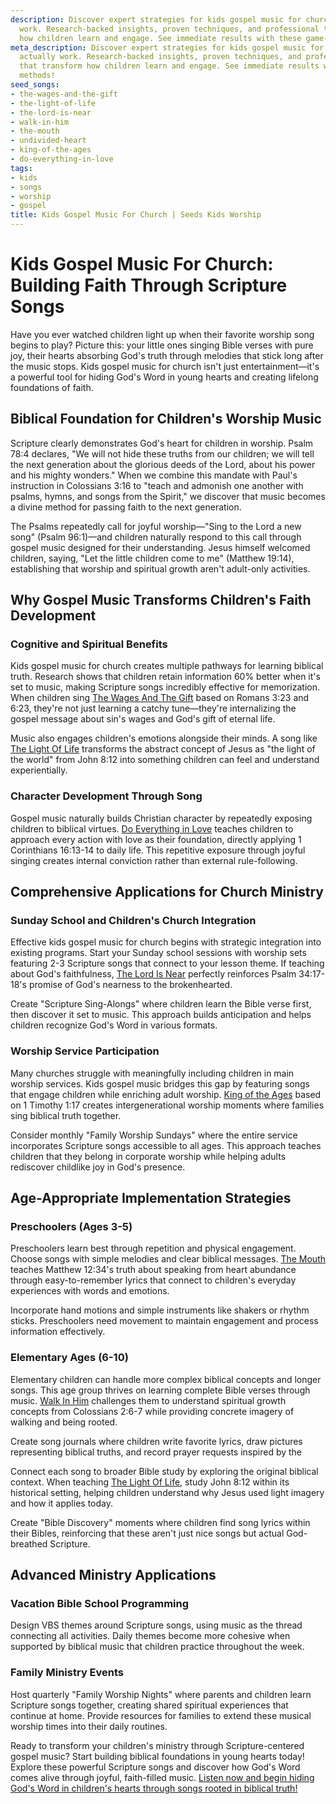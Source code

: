 ```yaml
---
description: Discover expert strategies for kids gospel music for church that actually
  work. Research-backed insights, proven techniques, and professional tips that transform
  how children learn and engage. See immediate results with these game-changing methods!
meta_description: Discover expert strategies for kids gospel music for church that
  actually work. Research-backed insights, proven techniques, and professional tips
  that transform how children learn and engage. See immediate results with these game-changing
  methods!
seed_songs:
- the-wages-and-the-gift
- the-light-of-life
- the-lord-is-near
- walk-in-him
- the-mouth
- undivided-heart
- king-of-the-ages
- do-everything-in-love
tags:
- kids
- songs
- worship
- gospel
title: Kids Gospel Music For Church | Seeds Kids Worship
---
```

# Kids Gospel Music For Church: Building Faith Through Scripture Songs

Have you ever watched children light up when their favorite worship song begins to play? Picture this: your little ones singing Bible verses with pure joy, their hearts absorbing God's truth through melodies that stick long after the music stops. Kids gospel music for church isn't just entertainment—it's a powerful tool for hiding God's Word in young hearts and creating lifelong foundations of faith.

## Biblical Foundation for Children's Worship Music

Scripture clearly demonstrates God's heart for children in worship. Psalm 78:4 declares, "We will not hide these truths from our children; we will tell the next generation about the glorious deeds of the Lord, about his power and his mighty wonders." When we combine this mandate with Paul's instruction in Colossians 3:16 to "teach and admonish one another with psalms, hymns, and songs from the Spirit," we discover that music becomes a divine method for passing faith to the next generation.

The Psalms repeatedly call for joyful worship—"Sing to the Lord a new song" (Psalm 96:1)—and children naturally respond to this call through gospel music designed for their understanding. Jesus himself welcomed children, saying, "Let the little children come to me" (Matthew 19:14), establishing that worship and spiritual growth aren't adult-only activities.

## Why Gospel Music Transforms Children's Faith Development

### Cognitive and Spiritual Benefits

Kids gospel music for church creates multiple pathways for learning biblical truth. Research shows that children retain information 60% better when it's set to music, making Scripture songs incredibly effective for memorization. When children sing [The Wages And The Gift](https://seedskidsworship.com/product/the-wages-and-the-gift-romans/) based on Romans 3:23 and 6:23, they're not just learning a catchy tune—they're internalizing the gospel message about sin's wages and God's gift of eternal life.

Music also engages children's emotions alongside their minds. A song like [The Light Of Life](https://seedskidsworship.com/product/the-light-of-life-john-812/) transforms the abstract concept of Jesus as "the light of the world" from John 8:12 into something children can feel and understand experientially.

### Character Development Through Song

Gospel music naturally builds Christian character by repeatedly exposing children to biblical virtues. [Do Everything in Love](https://seedskidsworship.com/product/do-everything-in-love-1-corinthians-1613-14-2/) teaches children to approach every action with love as their foundation, directly applying 1 Corinthians 16:13-14 to daily life. This repetitive exposure through joyful singing creates internal conviction rather than external rule-following.

## Comprehensive Applications for Church Ministry

### Sunday School and Children's Church Integration

Effective kids gospel music for church begins with strategic integration into existing programs. Start your Sunday school sessions with worship sets featuring 2-3 Scripture songs that connect to your lesson theme. If teaching about God's faithfulness, [The Lord Is Near](https://seedskidsworship.com/product/the-lord-is-near-psalms-3417-18-2/) perfectly reinforces Psalm 34:17-18's promise of God's nearness to the brokenhearted.

Create "Scripture Sing-Alongs" where children learn the Bible verse first, then discover it set to music. This approach builds anticipation and helps children recognize God's Word in various formats.

### Worship Service Participation

Many churches struggle with meaningfully including children in main worship services. Kids gospel music bridges this gap by featuring songs that engage children while enriching adult worship. [King of the Ages](https://seedskidsworship.com/product/king-of-the-ages-1-timothy-117/) based on 1 Timothy 1:17 creates intergenerational worship moments where families sing biblical truth together.

Consider monthly "Family Worship Sundays" where the entire service incorporates Scripture songs accessible to all ages. This approach teaches children that they belong in corporate worship while helping adults rediscover childlike joy in God's presence.

## Age-Appropriate Implementation Strategies

### Preschoolers (Ages 3-5)

Preschoolers learn best through repetition and physical engagement. Choose songs with simple melodies and clear biblical messages. [The Mouth](https://seedskidsworship.com/product/the-mouth-matthew-1234-2/) teaches Matthew 12:34's truth about speaking from heart abundance through easy-to-remember lyrics that connect to children's everyday experiences with words and emotions.

Incorporate hand motions and simple instruments like shakers or rhythm sticks. Preschoolers need movement to maintain engagement and process information effectively.

### Elementary Ages (6-10)

Elementary children can handle more complex biblical concepts and longer songs. This age group thrives on learning complete Bible verses through music. [Walk In Him](https://seedskidsworship.com/product/walk-in-him-colossians-26-7/) challenges them to understand spiritual growth concepts from Colossians 2:6-7 while providing concrete imagery of walking and being rooted.

Create song journals where children write favorite lyrics, draw pictures representing biblical truths, and record prayer requests inspired by the

Connect each song to broader Bible study by exploring the original biblical context. When teaching [The Light Of Life](https://seedskidsworship.com/product/the-light-of-life-john-812/), study John 8:12 within its historical setting, helping children understand why Jesus used light imagery and how it applies today.

Create "Bible Discovery" moments where children find song lyrics within their Bibles, reinforcing that these aren't just nice songs but actual God-breathed Scripture.

## Advanced Ministry Applications

### Vacation Bible School Programming

Design VBS themes around Scripture songs, using music as the thread connecting all activities. Daily themes become more cohesive when supported by biblical music that children practice throughout the week.

### Family Ministry Events

Host quarterly "Family Worship Nights" where parents and children learn Scripture songs together, creating shared spiritual experiences that continue at home. Provide resources for families to extend these musical worship times into their daily routines.

Ready to transform your children's ministry through Scripture-centered gospel music? Start building biblical foundations in young hearts today! Explore these powerful Scripture songs and discover how God's Word comes alive through joyful, faith-filled music. [Listen now and begin hiding God's Word in children's hearts through songs rooted in biblical truth!](https://seedskidsworship.com)

<script type="application/ld+json">
{
  "@context": "https://schema.org",
  "@type": "Article",
  "headline": "Kids Gospel Music For Church",
  "author": {
    "@type": "Organization",
    "name": "Seeds Kids Worship"
  },
  "publisher": {
    "@type": "Organization",
    "name": "Seeds Kids Worship",
    "logo": {
      "@type": "ImageObject",
      "url": "https://seedskidsworship.com/logo.png"
    }
  },
  "datePublished": "2025-09-05T12:37:10.228408",
  "dateModified": "2025-09-05T12:37:10.228429",
  "description": "Discover expert strategies for kids gospel music for church that actually work. Research-backed insights, proven techniques, and professional tips that transfor",
  "mainEntityOfPage": {
    "@type": "WebPage",
    "@id": "https://seedskidsworship.com/activities/kids-gospel-music-for-church/"
  }
}
</script>

<script type="application/ld+json">
{
  "@context": "https://schema.org",
  "@type": "Product",
  "name": "The Wages And The Gift",
  "description": "Gospel song contrasting the wages of sin with God's gift of eternal life from Romans 3:23 and 6:23",
  "url": "https://seedskidsworship.com/product/the-wages-and-the-gift-romans/",
  "brand": {
    "@type": "Brand",
    "name": "Seeds Kids Worship"
  },
  "category": "Children's Christian Music",
  "album": "Seeds of Character"
}
</script>

<script type="application/ld+json">
{
  "@context": "https://schema.org",
  "@type": "Product",
  "name": "The Light Of Life",
  "description": "Illuminating song about Jesus as the light of life from John 8:12",
  "url": "https://seedskidsworship.com/product/the-light-of-life-john-812/",
  "brand": {
    "@type": "Brand",
    "name": "Seeds Kids Worship"
  },
  "category": "Children's Christian Music",
  "album": "Power"
}
</script>

<script type="application/ld+json">
{
  "@context": "https://schema.org",
  "@type": "Product",
  "name": "The Lord Is Near",
  "description": "Comforting song about God's nearness to the brokenhearted from Psalm 34:17-18",
  "url": "https://seedskidsworship.com/product/the-lord-is-near-psalms-3417-18-2/",
  "brand": {
    "@type": "Brand",
    "name": "Seeds Kids Worship"
  },
  "category": "Children's Christian Music",
  "album": "I Am With You"
}
</script>

<script type="application/ld+json">
{
  "@context": "https://schema.org",
  "@type": "Product",
  "name": "Walk In Him",
  "description": "Growth song about walking in Christ and being rooted in Him from Colossians 2:6-7",
  "url": "https://seedskidsworship.com/product/walk-in-him-colossians-26-7/",
  "brand": {
    "@type": "Brand",
    "name": "Seeds Kids Worship"
  },
  "category": "Children's Christian
